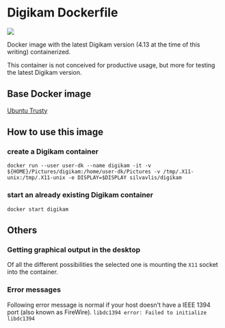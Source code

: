# Digikam Dockerfile
[![](https://badge.imagelayers.io/silvavlis/digikam:latest.svg)](https://imagelayers.io/?images=silvavlis/digikam:latest 'Get your own badge on imagelayers.io')

Docker image with the latest Digikam version (4.13 at the time of this writing) containerized.

This container is not conceived for productive usage, but more for testing the latest Digikam version.

## Base Docker image

[Ubuntu Trusty](https://registry.hub.docker.com/_/ubuntu/)

## How to use this image

### create a Digikam container

`docker run --user user-dk --name digikam -it -v ${HOME}/Pictures/digikam:/home/user-dk/Pictures -v /tmp/.X11-unix:/tmp/.X11-unix -e DISPLAY=$DISPLAY silvavlis/digikam`

### start an already existing Digikam container

`docker start digikam`

## Others

### Getting graphical output in the desktop

Of all the different possibilities the selected one is mounting the `X11` socket into the container.

### Error messages
Following error message is normal if your host doesn't have a IEEE 1394 port (also known as FireWire).
`libdc1394 error: Failed to initialize libdc1394`
